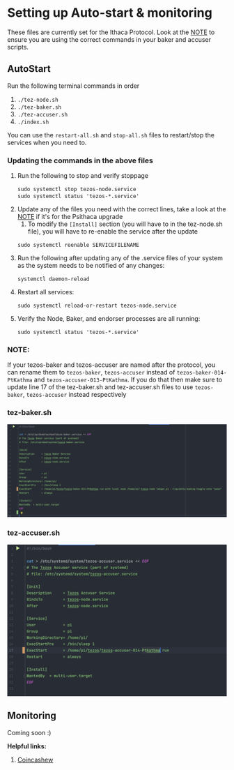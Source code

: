 # Setting up Auto-start & monitoring

These files are currently set for the Ithaca Protocol. 
Look at the [NOTE](#note) to ensure you are using the correct commands in your baker and accuser scripts.


## AutoStart
Run the following terminal commands in order
   1. `./tez-node.sh`
   2. `./tez-baker.sh`
   3. `./tez-accuser.sh`
   4. `./index.sh`

You can use the `restart-all.sh` and `stop-all.sh` files to restart/stop the services when you need to.

### Updating the commands in the above files
1. Run the following to stop and verify stoppage
   ```shell
   sudo systemctl stop tezos-node.service
   sudo systemctl status 'tezos-*.service'
   ```
2. Update any of the files you need with the correct lines, take a look at the [NOTE](#note) if it's for the Psithaca upgrade
   1. To modify the `[Install]` section (you will have to in the tez-node.sh file), you will have to re-enable the service after the update
   ```shell
   sudo systemctl reenable SERVICEFILENAME
   ```
3. Run the following after updating any of the .service files of your system as the system needs to be notified of any changes:
    ```shell
    systemctl daemon-reload
    ```
4. Restart all services:
    ```shell
    sudo systemctl reload-or-restart tezos-node.service
    ```
5. Verify the Node, Baker, and endorser processes are all running:  
    ```shell
    sudo systemctl status 'tezos-*.service'
    ```
   

### NOTE:
If your tezos-baker and tezos-accuser are named after the protocol, you can rename them to `tezos-baker`, `tezos-accuser` instead of `tezos-baker-014-PtKathma` and `tezos-accuser-013-PtKathma`.
If you do that then make sure to update line 17 of the tez-baker.sh and tez-accuser.sh files to use `tezos-baker`, `tezos-accuser` instead respectively

### tez-baker.sh
![](../images/tez-baker-sh-change.png)

### tez-accuser.sh
![](../images/tez-accuser-sh-change.png)



## Monitoring
Coming soon :)  

**Helpful links:**

1. [Coincashew](https://www.coincashew.com/coins/overview-xtz/guide-how-to-setup-a-baker/monitoring-and-autostart)
